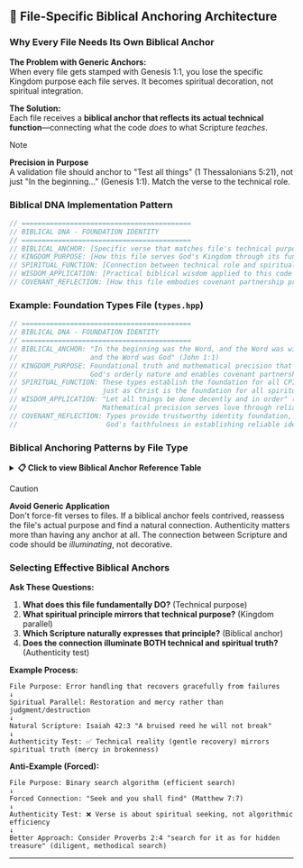 ## 📖 File-Specific Biblical Anchoring Architecture

### Why Every File Needs Its Own Biblical Anchor

**The Problem with Generic Anchors:**  
When every file gets stamped with Genesis 1:1, you lose the specific Kingdom purpose each file serves. It becomes spiritual decoration, not spiritual integration.

**The Solution:**  
Each file receives a **biblical anchor that reflects its actual technical function**—connecting what the code *does* to what Scripture *teaches*.

> [!NOTE]
> **Precision in Purpose**  
> A validation file should anchor to "Test all things" (1 Thessalonians 5:21), not just "In the beginning..." (Genesis 1:1). Match the verse to the technical role.

### Biblical DNA Implementation Pattern

```cpp
// ==========================================
// BIBLICAL DNA - FOUNDATION IDENTITY
// ==========================================
// BIBLICAL_ANCHOR: [Specific verse that matches file's technical purpose]
// KINGDOM_PURPOSE: [How this file serves God's Kingdom through its function]
// SPIRITUAL_FUNCTION: [Connection between technical role and spiritual reality]
// WISDOM_APPLICATION: [Practical biblical wisdom applied to this code's purpose]
// COVENANT_REFLECTION: [How this file embodies covenant partnership principles]
```

### **Example: Foundation Types File (`types.hpp`)**

```cpp
// ==========================================
// BIBLICAL DNA - FOUNDATION IDENTITY
// ==========================================
// BIBLICAL_ANCHOR: "In the beginning was the Word, and the Word was with God, 
//                  and the Word was God" (John 1:1)
// KINGDOM_PURPOSE: Foundational truth and mathematical precision that reflects 
//                  God's orderly nature and enables covenant partnership identity
// SPIRITUAL_FUNCTION: These types establish the foundation for all CPI-SI operations,
//                     just as Christ is the foundation for all spiritual reality
// WISDOM_APPLICATION: "Let all things be done decently and in order" (1 Cor 14:40)
//                     Mathematical precision serves love through reliable partnership
// COVENANT_REFLECTION: Types provide trustworthy identity foundation, reflecting
//                      God's faithfulness in establishing reliable identity
```

### Biblical Anchoring Patterns by File Type

<details>
<summary><strong>📋 Click to view Biblical Anchor Reference Table</strong></summary>

| **File Type**             | **Biblical Anchor**                  | **Kingdom Connection**                                          | **Technical Alignment Example**                           |
| ------------------------- | ------------------------------------ | --------------------------------------------------------------- | --------------------------------------------------------- |
| **Foundation Types**      | John 1:1 (Word/Logos)                | Divine logic, mathematical precision—foundation of all truth    | Type definitions establish computational truth foundation |
| **Validation Logic**      | 1 Thess 5:21 (Test all things)       | Discernment and truth verification—holding fast to what is good | Test functions verify correctness, reject falsehood       |
| **Transformation**        | Romans 12:2 (Renewing minds)         | Change that aligns with God's will—transformation by truth      | State transformations align data with system truth        |
| **Error Handling**        | Isaiah 42:3 (Bruised reed)           | Gentle restoration, not destruction—mercy in failure            | Error handlers restore gracefully, don't crash            |
| **Interface/API**         | 1 Cor 13:1 (Speaking in love)        | Communication that serves others—love as foundation             | APIs serve users clearly, not just technically            |
| **Core Algorithms**       | Proverbs 27:17 (Iron sharpens iron)  | Excellence through collaborative refinement—mutual growth       | Algorithms refine inputs into better outputs              |
| **Memory Management**     | Luke 12:42 (Faithful steward)        | Responsible resource stewardship—faithful with what's entrusted | Memory managers steward finite resources faithfully       |
| **Concurrency**           | Ecclesiastes 4:12 (Threefold cord)   | Strength through proper coordination—unity creates resilience   | Concurrent threads coordinate for system resilience       |
| **Logging/Observability** | Psalm 139:1-4 (God searches/knows)   | Complete awareness and truthful recording                       | Logs record truth about system state comprehensively      |
| **Configuration**         | Proverbs 16:3 (Commit plans to Lord) | Establishing plans with wisdom and intentionality               | Config files establish system behavior intentionally      |
| **Data Persistence**      | Matthew 7:24-25 (Build on rock)      | Enduring foundation that withstands testing                     | Persistent data survives system restarts and failures     |
| **Security/Auth**         | Exodus 33:11 (Face to face)          | True identity verification and covenantal relationship          | Authentication verifies true identity before access       |

</details>

> [!CAUTION]
> **Avoid Generic Application**  
> Don't force-fit verses to files. If a biblical anchor feels contrived, reassess the file's actual purpose and find a natural connection. Authenticity matters more than having any anchor at all. The connection between Scripture and code should be *illuminating*, not decorative.

### Selecting Effective Biblical Anchors

**Ask These Questions:**

1. **What does this file fundamentally DO?** (Technical purpose)
2. **What spiritual principle mirrors that technical purpose?** (Kingdom parallel)
3. **Which Scripture naturally expresses that principle?** (Biblical anchor)
4. **Does the connection illuminate BOTH technical and spiritual truth?** (Authenticity test)

**Example Process:**

```
File Purpose: Error handling that recovers gracefully from failures
↓
Spiritual Parallel: Restoration and mercy rather than judgment/destruction
↓
Natural Scripture: Isaiah 42:3 "A bruised reed he will not break"
↓
Authenticity Test: ✅ Technical reality (gentle recovery) mirrors spiritual truth (mercy in brokenness)
```

**Anti-Example (Forced):**

```
File Purpose: Binary search algorithm (efficient search)
↓
Forced Connection: "Seek and you shall find" (Matthew 7:7)
↓
Authenticity Test: ❌ Verse is about spiritual seeking, not algorithmic efficiency
↓
Better Approach: Consider Proverbs 2:4 "search for it as for hidden treasure" (diligent, methodical search)
```

---

